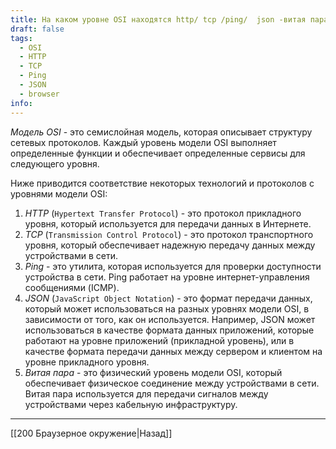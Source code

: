 ```yaml
---
title: На каком уровне OSI находятся http/ tcp /ping/  json -витая пара ?
draft: false
tags:
  - OSI
  - HTTP
  - TCP
  - Ping
  - JSON
  - browser
info:
---
```

_Модель OSI_ - это семислойная модель, которая описывает структуру сетевых протоколов. Каждый уровень модели OSI выполняет определенные функции и обеспечивает определенные сервисы для следующего уровня.

Ниже приводится соответствие некоторых технологий и протоколов с уровнями модели OSI:

1. _HTTP_ (`Hypertext Transfer Protocol`) - это протокол прикладного уровня, который используется для передачи данных в Интернете.
2. _TCP_ (`Transmission Control Protocol`) - это протокол транспортного уровня, который обеспечивает надежную передачу данных между устройствами в сети.
3. _Ping_ - это утилита, которая используется для проверки доступности устройства в сети. Ping работает на уровне интернет-управления сообщениями (ICMP).
4. _JSON_ (`JavaScript Object Notation`) - это формат передачи данных, который может использоваться на разных уровнях модели OSI, в зависимости от того, как он используется. Например, JSON может использоваться в качестве формата данных приложений, которые работают на уровне приложений (прикладной уровень), или в качестве формата передачи данных между сервером и клиентом на уровне прикладного уровня.
5. _Витая пара_ - это физический уровень модели OSI, который обеспечивает физическое соединение между устройствами в сети. Витая пара используется для передачи сигналов между устройствами через кабельную инфраструктуру.

---

[[200 Браузерное окружение|Назад]]